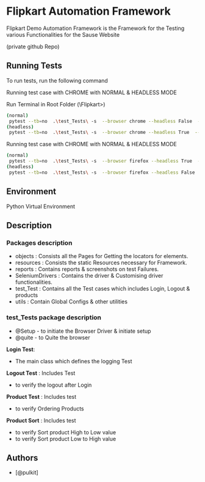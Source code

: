 
# Flipkart Automation Framework 

Flipkart Demo Automation Framework is the 
Framework for the Testing various 
Functionalities for the Sause Website 

(private github Repo)

## Running Tests

To run tests, run the following command

Running test case with CHROME with NORMAL & HEADLESS MODE 


Run Terminal in Root Folder
(\Flipkart>)
```bash
(normal)
 pytest --tb=no  .\test_Tests\ -s  --browser chrome --headless False  --html=reports/report2.html  --log-cli-level=INFO
(headless)
 pytest --tb=no  .\test_Tests\ -s  --browser chrome --headless True  --html=reports/report2.html  --log-cli-level=INFO
```

Running test case with CHROME with NORMAL & HEADLESS MODE 

```bash
(normal)
 pytest --tb=no  .\test_Tests\ -s  --browser firefox --headless True  --html=reports/report2.html  --log-cli-level=INFO
(headless)
 pytest --tb=no  .\test_Tests\ -s  --browser firefox --headless False  --html=reports/report2.html  --log-cli-level=INFO
```


## Environment 

Python Virtual Environment 

## Description


 
### Packages description

 - objects  : Consists all the Pages for  Getting the locators for elements.
 - resources : Consists the static Resources necessary for Framework.
 - reports : Contains reports & screenshots on test Failures.
 - SeleniumDrivers : Contains the driver & Customising driver functionalities.
 - test_Test :  Contains all the Test cases which includes Login, Logout & products
 - utils : Contain Global Configs & other utilities
 


### test_Tests  package  description

- @Setup - to initiate the Browser Driver & initiate setup 
- @quite - to Quite the browser

**Login Test**:
- The main class which defines the logging Test

**Logout Test** : Includes Test
- to verify the logout after Login  
  
 **Product Test** : Includes test
- to verify Ordering Products 
 
**Product Sort** : Includes test
- to verify Sort product High to Low value
- to verify Sort product Low to High value

## Authors

- [@pulkit]

